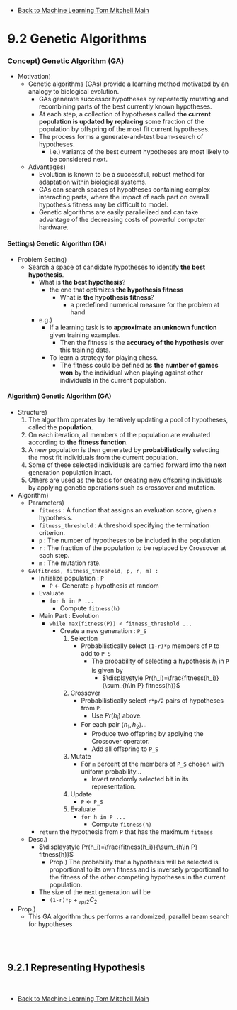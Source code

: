 * [Back to Machine Learning Tom Mitchell Main](../../main.md)

# 9.2 Genetic Algorithms


### Concept) Genetic Algorithm (GA)
- Motivation) 
  - Genetic algorithms (GAs) provide a learning method motivated by an analogy to biological evolution.
    - GAs generate successor hypotheses by repeatedly mutating and recombining parts of the best currently known hypotheses. 
    - At each step, a collection of hypotheses called **the current population is updated by replacing** some fraction of the population by offspring of the most fit current hypotheses.
    - The process forms a generate-and-test beam-search of hypotheses.
      - i.e.) variants of the best current hypotheses are most likely to be considered next.
  - Advantages)
    - Evolution is known to be a successful, robust method for adaptation within biological systems.
    - GAs can search spaces of hypotheses containing complex interacting parts, where the impact of each part on overall hypothesis fitness may be difficult to model.
    - Genetic algorithms are easily parallelized and can take advantage of the decreasing costs of powerful computer hardware.

#### Settings) Genetic Algorithm (GA)
- Problem Setting)
  - Search a space of candidate hypotheses to identify **the best hypothesis**.
    - What is **the best hypothesis**?
      - the one that optimizes **the hypothesis fitness**
        - What is **the hypothesis fitness**?
          - a predefined numerical measure for the problem at hand
    - e.g.)
      - If a learning task is to **approximate an unknown function** given training examples.
        - Then the fitness is the **accuracy of the hypothesis** over this training data.
      - To learn a strategy for playing chess.
        - The fitness could be defined as **the number of games won** by the individual when playing against other individuals in the current population.

#### Algorithm) Genetic Algorithm (GA)
- Structure)
  1. The algorithm operates by iteratively updating a pool of hypotheses, called the **population**. 
  2. On each iteration, all members of the population are evaluated according to **the fitness function**. 
  3. A new population is then generated by **probabilistically** selecting the most fit individuals from the current population. 
  4. Some of these selected individuals are carried forward into the next generation population intact. 
  5. Others are used as the basis for creating new offspring individuals by applying genetic operations such as crossover and mutation. 
- Algorithm)
  - Parameters)
    - ```fitness``` : A function that assigns an evaluation score, given a hypothesis.
    - ```fitness_threshold``` : A threshold specifying the termination criterion.
    - ```p``` : The number of hypotheses to be included in the population.
    - ```r``` : The fraction of the population to be replaced by Crossover at each step.
    - ```m``` : The mutation rate.
  - ```GA(fitness, fitness_threshold, p, r, m) :```
    - Initialize population : ```P```
      - ```P``` $\leftarrow$ Generate ```p``` hypothesis at random
    - Evaluate
      - ```for h in P ...```
        - Compute ```fitness(h)```
    - Main Part : Evolution
      - ```while max(fitness(P)) < fitness_threshold ...```
        - Create a new generation : ```P_S```
          1. Selection
             - Probabilistically select ```(1-r)*p``` members of ```P``` to add to ```P_S```
               - The probability of selecting a hypothesis $h_i$ in ```P``` is given by
                 - $\displaystyle Pr(h_i)=\frac{fitness(h_i)}{\sum_{h\in P} fitness(h)}$
          2. Crossover
             - Probabilistically select ```r*p/2``` pairs of hypotheses from ```P```.
               - Use $Pr(h_i)$ above.
             - For each pair $\langle h_1, h_2 \rangle$...
               - Produce two offspring by applying the Crossover operator.
               - Add all offspring to ```P_S```
          3. Mutate
             - For ```m``` percent of the members of ```P_S``` chosen with uniform probability...
               - Invert randomly selected bit in its representation.
          4. Update
             - ```P``` $\leftarrow$ ```P_S```
          5. Evaluate
             - ```for h in P ...```
               - Compute ```fitness(h)```
    - ```return``` the hypothesis from ```P``` that has the maximum ```fitness```
  - Desc.)
    - $\displaystyle Pr(h_i)=\frac{fitness(h_i)}{\sum_{h\in P} fitness(h)}$
      - Prop.) The probability that a hypothesis will be selected is proportional to its own fitness and is inversely proportional to the fitness of the other competing hypotheses in the current population.
    - The size of the next generation will be
      - ```(1-r)*p``` + $`{}_{rp/2} C_{2}`$
- Prop.)
  - This GA algorithm thus performs a randomized, parallel beam search for hypotheses

<br><br>

## 9.2.1 Representing Hypothesis



<br>

* [Back to Machine Learning Tom Mitchell Main](../../main.md)